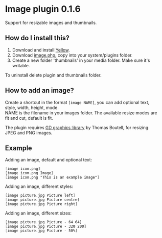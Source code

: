 Image plugin 0.1.6
==================
Support for resizable images and thumbnails.

How do I install this?
----------------------
1. Download and install [Yellow](https://github.com/markseu/yellowcms/).  
2. Download [image.php](image.php?raw=true), copy into your system/plugins folder.
3. Create a new folder 'thumbnails' in your media folder. Make sure it's writable.

To uninstall delete plugin and thumbnails folder.

How to add an image?
--------------------
Create a shortcut in the format `[image NAME]`, you can add optional text, style, width, height, mode.  
NAME is the filename in your images folder. The available resize modes are fit and cut, default is fit.

The plugin requires [GD graphics library](http://www.libgd.org/) by Thomas Boutell, for resizing JPEG and PNG images.

Example
-------
Adding an image, default and optional text:

    [image icon.png]
    [image icon.png Image]
    [image icon.png "This is an example image"]

Adding an image, different styles:

    [image picture.jpg Picture left]
    [image picture.jpg Picture centre]
    [image picture.jpg Picture right]

Adding an image, different sizes:

    [image picture.jpg Picture - 64 64]
    [image picture.jpg Picture - 320 200]
    [image picture.jpg Picture - 50%]